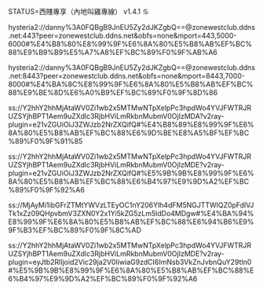 STATUS=西賤專享（內地叫雞專線） v1.4.1 ♋

hysteria2://danny%3A0FQBgB9JnEU5Zy2dJKZgbQ==@zonewestclub.ddns.net:443?peer=zonewestclub.ddns.net&obfs=none&mport=443,5000-6000#%E4%B8%80%E8%99%9F%E6%8A%80%E5%B8%AB%EF%BC%88%E9%B9%B9%E5%A7%A8%EF%BC%89%F0%9F%AB%A6

hysteria2://danny%3A0FQBgB9JnEU5Zy2dJKZgbQ==@zonewestclub.ddns.net:8443?peer=zonewestclub.ddns.net&obfs=none&mport=8443,7000-8000#%E4%BA%8C%E8%99%9F%E6%8A%80%E5%B8%AB%EF%BC%88%E9%BE%8D%E6%A0%B9%EF%BC%89%F0%9F%8D%86

ss://Y2hhY2hhMjAtaWV0Zi1wb2x5MTMwNTpXelpPc3hpdWo4YVJFWTRJRUZSYjhBPT1Aem9uZXdlc3RjbHViLmRkbnMubmV0OjIzMDA?v2ray-plugin=e21vZGUiOiJ3ZWJzb2NrZXQifQ#%E4%B8%89%E8%99%9F%E6%8A%80%E5%B8%AB%EF%BC%88%E6%9D%BE%E8%A5%BF%EF%BC%89%F0%9F%91%85

ss://Y2hhY2hhMjAtaWV0Zi1wb2x5MTMwNTpXelpPc3hpdWo4YVJFWTRJRUZSYjhBPT1Aem9uZXdlc3RjbHViLmRkbnMubmV0OjIzMDE?v2ray-plugin=e21vZGUiOiJ3ZWJzb2NrZXQifQ#%E5%9B%9B%E8%99%9F%E6%8A%80%E5%B8%AB%EF%BC%88%E6%B4%97%E9%9D%A2%EF%BC%89%F0%9F%92%A6

ss://MjAyMi1ibGFrZTMtYWVzLTEyOC1nY206Ylh4dFM5NGJTTWlQZ0pFdlVJTk1xZz09QHpvbmV3ZXN0Y2x1Yi5kZG5zLm5ldDo4MDgw#%E4%BA%94%E8%99%9F%E6%8A%80%E5%B8%AB%EF%BC%88%E6%94%B6%E9%9F%B3%EF%BC%89%F0%9F%8C%AD


ss://Y2hhY2hhMjAtaWV0Zi1wb2x5MTMwNTpXelpPc3hpdWo4YVJFWTRJRUZSYjhBPT1Aem9uZXdlc3RjbHViLmRkbnMubmV0OjIzMDE?v2ray-plugin=eyJtb2RlIjoid2Vic29ja2V0IiwiaG9zdCI6ImNsb3VkZnJvbnQuY29tIn0#%E5%9B%9B%E8%99%9F%E6%8A%80%E5%B8%AB%EF%BC%88%E6%B4%97%E9%9D%A2%EF%BC%89%F0%9F%92%A6
